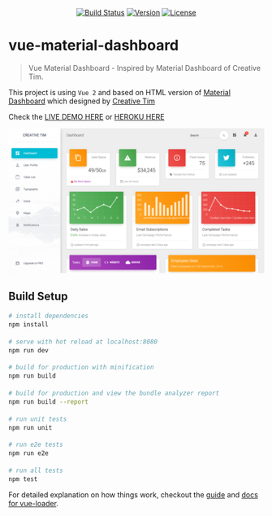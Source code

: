 <p align='center'>
<a href="https://circleci.com/gh/lucduong/vue-material-dashboard"><img src="https://circleci.com/gh/lucduong/vue-material-dashboard.svg?style=svg" alt="Build Status"></a>
<a href="/CHANGELOG.md"><img src="https://img.shields.io/badge/version-1.0.0-blue.svg" alt="Version"></a>
<a href="/LICENCSE"><img src="https://img.shields.io/badge/license-MIT-blue.svg" alt="License"></a>
</p>

# vue-material-dashboard

> Vue Material Dashboard - Inspired by Material Dashboard of Creative Tim.

This project is using `Vue 2` and based on HTML version of [Material Dashboard](https://www.creative-tim.com/product/material-dashboard) which designed by [Creative Tim](https://www.creative-tim.com/)

Check the [LIVE DEMO HERE](http://vue-material-dashboard.ltv.vn/) or [HEROKU HERE](https://vue-material-dashboard.herokuapp.com/)

<p align='center'>
<img src="/static/vue-material-dashboard-1.png" alt="Screenshot">
</p>

## Build Setup

``` bash
# install dependencies
npm install

# serve with hot reload at localhost:8080
npm run dev

# build for production with minification
npm run build

# build for production and view the bundle analyzer report
npm run build --report

# run unit tests
npm run unit

# run e2e tests
npm run e2e

# run all tests
npm test
```

For detailed explanation on how things work, checkout the [guide](http://vuejs-templates.github.io/webpack/) and [docs for vue-loader](http://vuejs.github.io/vue-loader).

